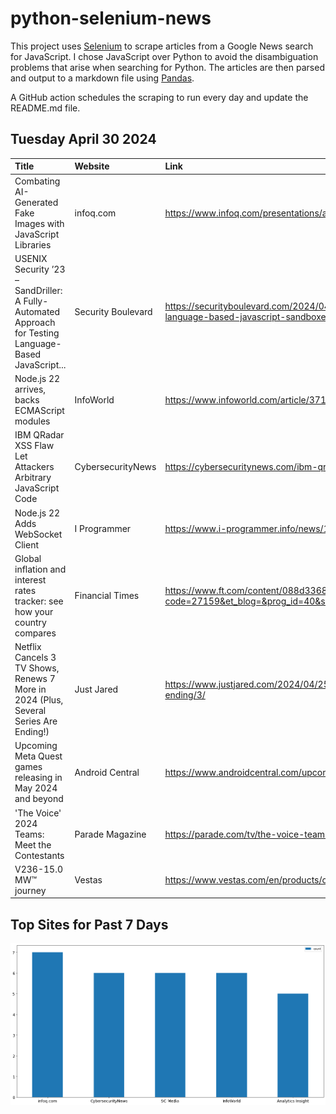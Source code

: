 # python-selenium-news

This project uses [Selenium](https://www.seleniumhq.org/) to scrape articles from a Google News search for JavaScript.
I chose JavaScript over Python to avoid the disambiguation problems that arise when searching for Python.
The articles are then parsed and output to a markdown file using [Pandas](https://pandas.pydata.org/).

A GitHub action schedules the scraping to run every day and update the README.md file.

## Tuesday April 30 2024


| Title                                                                                                  | Website            | Link                                                                                                                                                                        |
|:-------------------------------------------------------------------------------------------------------|:-------------------|:----------------------------------------------------------------------------------------------------------------------------------------------------------------------------|
| Combating AI-Generated Fake Images with JavaScript Libraries                                           | infoq.com          | https://www.infoq.com/presentations/ai-fake-images-javascript/                                                                                                              |
| USENIX Security ’23 – SandDriller: A Fully-Automated Approach for Testing Language-Based JavaScript... | Security Boulevard | https://securityboulevard.com/2024/04/usenix-security-23-sanddriller-a-fully-automated-approach-for-testing-language-based-javascript-sandboxes/                            |
| Node.js 22 arrives, backs ECMAScript modules                                                           | InfoWorld          | https://www.infoworld.com/article/3715283/nodejs-22-arrives-backs-ecmascript-modules.html                                                                                   |
| IBM QRadar XSS Flaw Let Attackers Arbitrary JavaScript Code                                            | CybersecurityNews  | https://cybersecuritynews.com/ibm-qradar-xss-flaw/                                                                                                                          |
| Node.js 22 Adds WebSocket Client                                                                       | I Programmer       | https://www.i-programmer.info/news/167-javascript/17148-nodejs-22-adds-websocket-client.html                                                                                |
| Global inflation and interest rates tracker: see how your country compares                             | Financial Times    | https://www.ft.com/content/088d3368-bb8b-4ff3-9df7-a7680d4d81b2?code=27159&et_blog=&prog_id=40&sort_by=created&page=3&code=27159&et_blog=&prog_id=40&sort_by=created&page=2 |
| Netflix Cancels 3 TV Shows, Renews 7 More in 2024 (Plus, Several Series Are Ending!)                   | Just Jared         | https://www.justjared.com/2024/04/25/netflix-cancels-3-tv-shows-renews-7-more-in-2024-plus-several-series-are-ending/3/                                                     |
| Upcoming Meta Quest games releasing in May 2024 and beyond                                             | Android Central    | https://www.androidcentral.com/upcoming-meta-quest-games                                                                                                                    |
| 'The Voice' 2024 Teams: Meet the Contestants                                                           | Parade Magazine    | https://parade.com/tv/the-voice-teams-2024-season-25-battle-round-contestants-photos                                                                                        |
| V236-15.0 MW™ journey                                                                                  | Vestas             | https://www.vestas.com/en/products/offshore/V236-15MW/journey                                                                                                               |
## Top Sites for Past 7 Days

![Graph of Top Sites](https://raw.githubusercontent.com/dan-mba/python-selenium-news/main/last-week.png)
